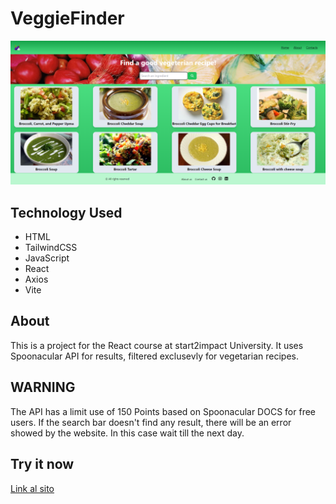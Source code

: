 # VeggieFinder

![Immagine Progetto](src/Assets/landingPage.png)

## Technology Used

- HTML
- TailwindCSS
- JavaScript
- React
- Axios
- Vite

## About

This is a project for the React course at start2impact University.
It uses Spoonacular API for results, filtered exclusevly for vegetarian recipes.

## WARNING

The API has a limit use of 150 Points based on Spoonacular DOCS for free users. If the search bar doesn't find any result, there will be an error showed by the website. In this case wait till the next day.

## Try it now

[Link al sito](http://tuo-sito-web.com)
